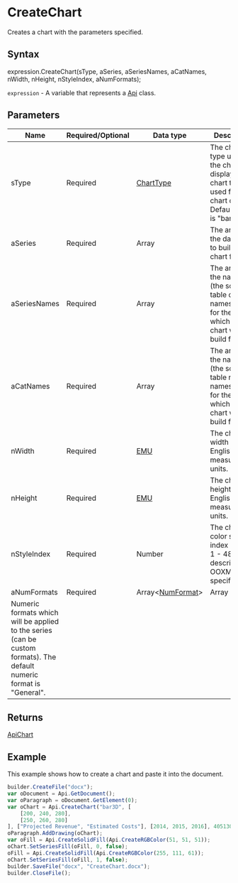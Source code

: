 # CreateChart

Creates a chart with the parameters specified.

## Syntax

expression.CreateChart(sType, aSeries, aSeriesNames, aCatNames, nWidth, nHeight, nStyleIndex, aNumFormats);

`expression` - A variable that represents a [Api](../Api.md) class.

## Parameters

| **Name** | **Required/Optional** | **Data type** | **Description** |
| ------------- | ------------- | ------------- | ------------- |
| sType | Required | [ChartType](../../../Enumerations/ChartType.md) | The chart type used for the chart display. The chart type used for the chart display. Default value is "bar". |
| aSeries | Required | Array | The array of the data used to build the chart from. |
| aSeriesNames | Required | Array | The array of the names (the source table column names) used for the data which the chart will be build from. |
| aCatNames | Required | Array | The array of the names (the source table row names) used for the data which the chart will be build from. |
| nWidth | Required | [EMU](../../../Enumerations/Emu.md) | The chart width in English measure units. |
| nHeight | Required | [EMU](../../../Enumerations/Emu.md) | The chart height in English measure units. |
| nStyleIndex | Required | Number | The chart color style index (can be 1 - 48, as described in OOXML specification). |
| aNumFormats | Required | Array<[NumFormat](../../../Enumerations/NumFormat.md)> | Array<String> | 
Numeric formats which will be applied to the series (can be custom formats). The default numeric format is "General". |

## Returns

[ApiChart](../../ApiChart/ApiChart.md)

## Example

This example shows how to create a chart and paste it into the document.

```javascript
builder.CreateFile("docx");
var oDocument = Api.GetDocument();
var oParagraph = oDocument.GetElement(0);
var oChart = Api.CreateChart("bar3D", [
	[200, 240, 280],
	[250, 260, 280]
], ["Projected Revenue", "Estimated Costs"], [2014, 2015, 2016], 4051300, 2347595, 24);
oParagraph.AddDrawing(oChart);
var oFill = Api.CreateSolidFill(Api.CreateRGBColor(51, 51, 51));
oChart.SetSeriesFill(oFill, 0, false);
oFill = Api.CreateSolidFill(Api.CreateRGBColor(255, 111, 61));
oChart.SetSeriesFill(oFill, 1, false);
builder.SaveFile("docx", "CreateChart.docx");
builder.CloseFile();
```